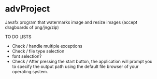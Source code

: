 # advProject
Javafx program that watermarks image and resize images (accept dragboards of png/jng/zip)

TO DO LISTS
  - Check / handle multiple exceptions
  - Check / file type selection
  - font selection?
  - Check / After pressing the start button, the application will prompt you to specify the output path using the default file browser of your operating system.
